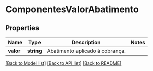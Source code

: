 # ComponentesValorAbatimento

## Properties
Name | Type | Description | Notes
------------ | ------------- | ------------- | -------------
**valor** | **string** | Abatimento aplicado à cobrança. | 

[[Back to Model list]](../../README.md#documentation-for-models) [[Back to API list]](../../README.md#documentation-for-api-endpoints) [[Back to README]](../../README.md)

